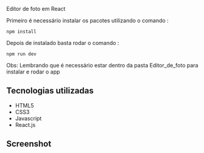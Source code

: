 Editor de foto em React

  Primeiro é necessário instalar os pacotes utilizando o comando :
  ```
npm install
  ```
  Depois de instalado basta rodar o comando :
```
npm run dev
```
Obs: Lembrando que é necessário estar dentro da pasta Editor_de_foto para instalar e rodar o app

## Tecnologias utilizadas

<ul>
  <li>HTML5</li>
  <li>CSS3</li>
  <li>Javascript</li>
  <li>React.js</li>
</ul>

## Screenshot


